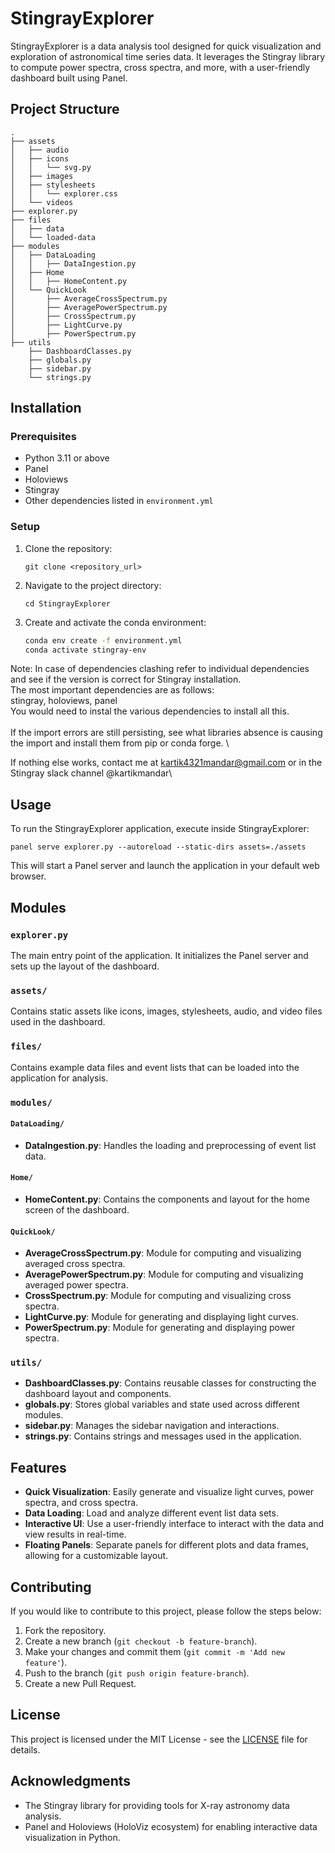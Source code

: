 
# StingrayExplorer

StingrayExplorer is a data analysis tool designed for quick visualization and exploration of astronomical time series data. It leverages the Stingray library to compute power spectra, cross spectra, and more, with a user-friendly dashboard built using Panel.

## Project Structure

```
.
├── assets
│   ├── audio
│   ├── icons
│   │   └── svg.py
│   ├── images
│   ├── stylesheets
│   │   └── explorer.css
│   └── videos
├── explorer.py
├── files
│   ├── data
│   └── loaded-data
├── modules
│   ├── DataLoading
│   │   ├── DataIngestion.py
│   ├── Home
│   │   ├── HomeContent.py
│   └── QuickLook
│       ├── AverageCrossSpectrum.py
│       ├── AveragePowerSpectrum.py
│       ├── CrossSpectrum.py
│       ├── LightCurve.py
│       ├── PowerSpectrum.py
├── utils
    ├── DashboardClasses.py
    ├── globals.py
    ├── sidebar.py
    └── strings.py
```

## Installation

### Prerequisites

- Python 3.11 or above
- Panel
- Holoviews
- Stingray
- Other dependencies listed in `environment.yml`

### Setup

1. Clone the repository:

    ```
    git clone <repository_url>
    ```

2. Navigate to the project directory:

    ```
    cd StingrayExplorer
    ```

3. Create and activate the conda environment:

    ```bash
    conda env create -f environment.yml
    conda activate stingray-env
    ```
Note: In case of dependencies clashing refer to individual dependencies and see if the version is correct for Stingray installation. \
The most important dependencies are as follows:\
stingray, holoviews, panel\
You would need to instal the various dependencies to install all this. \
\
If the import errors are still persisting, see what libraries absence is causing the import and install them from pip or conda forge. \

If nothing else works, contact me at kartik4321mandar@gmail.com or in the Stingray slack channel @kartikmandar\\
## Usage

To run the StingrayExplorer application, execute inside StingrayExplorer:

```
panel serve explorer.py --autoreload --static-dirs assets=./assets
```

This will start a Panel server and launch the application in your default web browser.

## Modules

### `explorer.py`

The main entry point of the application. It initializes the Panel server and sets up the layout of the dashboard.

### `assets/`

Contains static assets like icons, images, stylesheets, audio, and video files used in the dashboard.

### `files/`

Contains example data files and event lists that can be loaded into the application for analysis.

### `modules/`

#### `DataLoading/`

- **DataIngestion.py**: Handles the loading and preprocessing of event list data.

#### `Home/`

- **HomeContent.py**: Contains the components and layout for the home screen of the dashboard.

#### `QuickLook/`

- **AverageCrossSpectrum.py**: Module for computing and visualizing averaged cross spectra.
- **AveragePowerSpectrum.py**: Module for computing and visualizing averaged power spectra.
- **CrossSpectrum.py**: Module for computing and visualizing cross spectra.
- **LightCurve.py**: Module for generating and displaying light curves.
- **PowerSpectrum.py**: Module for generating and displaying power spectra.

### `utils/`

- **DashboardClasses.py**: Contains reusable classes for constructing the dashboard layout and components.
- **globals.py**: Stores global variables and state used across different modules.
- **sidebar.py**: Manages the sidebar navigation and interactions.
- **strings.py**: Contains strings and messages used in the application.

## Features

- **Quick Visualization**: Easily generate and visualize light curves, power spectra, and cross spectra.
- **Data Loading**: Load and analyze different event list data sets.
- **Interactive UI**: Use a user-friendly interface to interact with the data and view results in real-time.
- **Floating Panels**: Separate panels for different plots and data frames, allowing for a customizable layout.

## Contributing

If you would like to contribute to this project, please follow the steps below:

1. Fork the repository.
2. Create a new branch (`git checkout -b feature-branch`).
3. Make your changes and commit them (`git commit -m 'Add new feature'`).
4. Push to the branch (`git push origin feature-branch`).
5. Create a new Pull Request.

## License

This project is licensed under the MIT License - see the [LICENSE](LICENSE) file for details.

## Acknowledgments

- The Stingray library for providing tools for X-ray astronomy data analysis.
- Panel and Holoviews (HoloViz ecosystem) for enabling interactive data visualization in Python.
